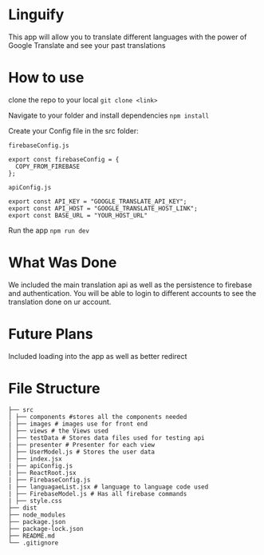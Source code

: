# Linguify
This app will allow you to translate different languages with the power of Google Translate and see your past translations

# How to use 
clone the repo to your local
`git clone <link>`

Navigate to your folder and install dependencies
`npm install`

Create your Config file in the src folder:

`firebaseConfig.js`
```
export const firebaseConfig = {
  COPY_FROM_FIREBASE
};
```

`apiConfig.js`
```
export const API_KEY = "GOOGLE_TRANSLATE_API_KEY";
export const API_HOST = "GOOGLE_TRANSLATE_HOST_LINK";
export const BASE_URL = "YOUR_HOST_URL"
```

Run the app
`npm run dev`


# What Was Done
We included the main translation api as well as the persistence to firebase and authentication. You will be able to login to different accounts to see the translation done on ur account. 

# Future Plans

Included loading into the app as well as better redirect

# File Structure 

```
├── src
│ ├── components #stores all the components needed
| ├── images # images use for front end
│ ├── views # the Views used
│ ├── testData # Stores data files used for testing api
| ├── presenter # Presenter for each view
│ ├── UserModel.js # Stores the user data 
│ ├── index.jsx 
| ├── apiConfig.js
| ├── ReactRoot.jsx
| ├── FirebaseConfig.js
| ├── languagaeList.jsx # language to language code used
| ├── FirebaseModel.js # Has all firebase commands
| ├── style.css
├── dist
├── node_modules
├── package.json
├── package-lock.json
├── README.md
└── .gitignore

```
